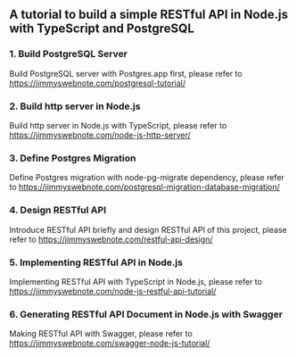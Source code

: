 ## A tutorial to build a simple RESTful API in Node.js with TypeScript and PostgreSQL
### 1. Build PostgreSQL Server
Build PostgreSQL server with Postgres.app first, please refer to https://jimmyswebnote.com/postgresql-tutorial/
### 2. Build http server in Node.js
Build http server in Node.js with TypeScript, please refer to https://jimmyswebnote.com/node-js-http-server/
### 3. Define Postgres Migration
Define Postgres migration with node-pg-migrate dependency, please refer to https://jimmyswebnote.com/postgresql-migration-database-migration/
### 4. Design RESTful API
Introduce RESTful API briefly and design RESTful API of this project, please refer to https://jimmyswebnote.com/restful-api-design/
### 5. Implementing RESTful API in Node.js
Implementing RESTful API with TypeScript in Node.js, please refer to https://jimmyswebnote.com/node-js-restful-api-tutorial/
### 6. Generating RESTful API Document in Node.js with Swagger
Making RESTful API with Swagger, please refer to https://jimmyswebnote.com/swagger-node-js-tutorial/
